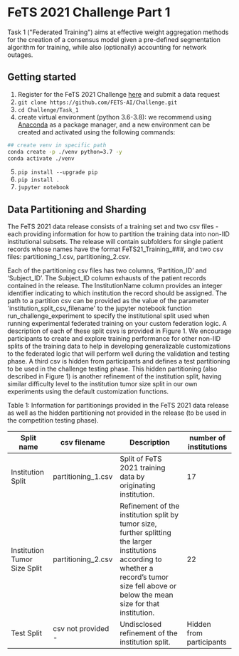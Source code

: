 # FeTS 2021 Challenge Part 1
Task 1 ("Federated Training") aims at effective weight aggregation methods for the creation of a consensus model given a pre-defined segmentation algorithm for training, while also (optionally) accounting for network outages.

## Getting started
1. Register for the FeTS 2021 Challenge [here](https://www.med.upenn.edu/cbica/fets/miccai2021/) and submit a data request
2. ```git clone https://github.com/FETS-AI/Challenge.git```
3. ```cd Challenge/Task_1```
4. create virtual environment (python 3.6-3.8): we recommend using [Anaconda](https://www.anaconda.com/products/individual) as a package manager, and a new environment can be created and activated using the following commands: 
```bash
## create venv in specific path
conda create -p ./venv python=3.7 -y
conda activate ./venv
```
5. ```pip install --upgrade pip```
6. ```pip install .```
7. ```jupyter notebook```

## Data Partitioning and Sharding
The FeTS 2021 data release consists of a training set and two csv files - each providing information for how to partition the training data into non-IID institutional subsets. The release will contain subfolders for single patient records whose names have the format FeTS21_Training_###, and two csv files: partitioning_1.csv, partitioning_2.csv. 

Each of the partitioning csv files has two columns, ‘Partition_ID’ and ‘Subject_ID’. The Subject_ID column exhausts of the patient records contained in the release. The InstitutionName column provides an integer identifier indicating to which institution the record should be assigned. The path to a partition csv can be provided as the value of the parameter 'institution_split_csv_filename' to the jupyter notebook function run_challenge_experiment to specify the institutional split used when running experimental federated training on your custom federation logic. A description of each of these split csvs is provided in Figure 1. We encourage participants to create and explore training performance for other non-IID splits of the training data to help in developing generalizable customizations to the federated logic that will perform well during the validation and testing phase. A third csv is hidden from participants and defines a test partitioning to be used in the challenge testing phase. This hidden partitioning (also described in Figure 1) is another refinement of the institution split, having similar difficulty level to the institution tumor size split in our own experiments using the default customization functions.

Table 1: Information for partitionings provided in the FeTS 2021 data release as well as the hidden partitioning not provided in the release (to be used in the competition testing phase).

|     Split name                      |     csv filename                         |     Description                                                                                                                                                                                       |     number of institutions      |
|-------------------------------------|------------------------------------------|-------------------------------------------------------------------------------------------------------------------------------------------------------------------------------------------------------|---------------------------------|
|     Institution Split               |     partitioning_1.csv                |     Split of FeTS 2021 training data by originating institution.                                                                                                                                    |     17                          |
|     Institution Tumor Size Split    |     partitioning_2.csv      |     Refinement of the institution split by tumor size, further   splitting the larger institutions according to whether a record’s tumor size   fell above or below the mean size for that institution.    |     22                          |
|     Test Split                      |          csv        not provided -       |     Undisclosed refinement of the institution split.                                                                                                                                                  |     Hidden from participants    |



